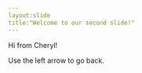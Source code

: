 ```yaml
---
layout:slide
title:"Welcome to our second slide!"
---
```

Hi from Cheryl!

Use the left arrow to go back.
